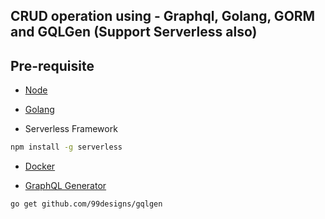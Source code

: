 ## CRUD operation using - Graphql, Golang, GORM and GQLGen (Support Serverless also)

## Pre-requisite 

- [Node](https://nodejs.org/en/download/) 
- [Golang](https://golang.org/dl/)

- Serverless Framework 

```bash
npm install -g serverless
```

- [Docker](https://www.docker.com/products/docker-desktop)

- [GraphQL Generator](https://github.com/99designs/gqlgen)
```bash
go get github.com/99designs/gqlgen
```





